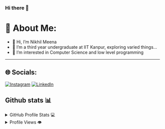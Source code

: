 ### Hi there 👋


# 💫 About Me:
- 👋 Hi, I’m Nikhil Meena
- 🔭 I’m a third year undergraduate at IIT Kanpur, exploring varied things...<br>
- 👀 I’m interested in Computer Science and low level programming

---

## 🌐 Socials:
[![Instagram](https://img.shields.io/badge/Instagram-%23E4405F.svg?logo=Instagram&logoColor=white)](https://www.instagram.com/aleatory_freak/) 
[![LinkedIn](https://img.shields.io/badge/LinkedIn-%230077B5.svg?logo=linkedin&logoColor=white)](https://www.linkedin.com/in/nikhil-meena-42922a22a/) 

## Github stats 📊

<details>
  <summary>GitHub Profile Stats 💻</summary>
  <br/>
    <a href="https://github.com/anuraghazra/github-readme-stats"><img src="https://github-readme-stats.vercel.app/api?username=Akhilstaar&show_icons=true&hide_border=true&hide=issues&theme=radical" /></a>
    <a href="https://github.com/anuraghazra/github-readme-stats"><img src="https://github-readme-stats.vercel.app/api/top-langs/?username=Akhilstaar&layout=compact&theme=radical&langs_count=6" /></a>
    ![](https://github-readme-streak-stats.herokuapp.com/?user=Akhilstaar&theme=dark&hide_border=false)<br/>
  <br/>
</details>

<details>
  <summary>Profile Views 👁️</summary>
  <br/>
  <img src="https://komarev.com/ghpvc/?username=Akhilstaar&label=PROFILE+VIEWS&style=for-the-badge&color=brightgreen">

</details>



<!--

![](https://github-readme-stats.vercel.app/api/top-langs/?username=Akhilstaar&theme=dark&hide_border=false&include_all_commits=true&count_private=true&layout=compact)
**Akhilstaar/Akhilstaar** is a ✨ _special_ ✨ repository because its `README.md` (this file) appears on your GitHub profile.

Here are some ideas to get you started:

# 💻 Tech Stack:
## 🏆 GitHub Trophies
![](https://github-profile-trophy.vercel.app/?username=Akhilstaar&theme=monokai&no-frame=false&no-bg=false&margin-w=4)
![](https://github-readme-stats.vercel.app/api?username=Akhilstaar&theme=dark&hide_border=false&include_all_commits=true&count_private=true)<br/>
[![](https://visitcount.itsvg.in/api?id=Akhilstaar&label=Profile%20Views&pretty=true)](https://visitcount.itsvg.in)
- 🔭 I’m currently working on ...
- 🌱 I’m currently learning ...
- 👯 I’m looking to collaborate on ...
- 🤔 I’m looking for help with ...
- 💬 Ask me about ...
- 📫 How to reach me: ...
- 😄 Pronouns: ...
- ⚡ Fun fact: ...
-->
